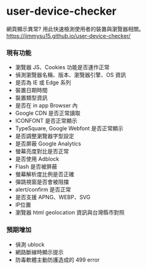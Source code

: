 # user-device-checker
網頁顯示異常? 
用此快速檢測使用者的裝置與瀏覽器相關。  
https://jimmysu15.github.io/user-device-checker/

### 現有功能
- 瀏覽器 JS、Cookies 功能是否運作正常  
- 偵測瀏覽器名稱、版本、瀏覽器引擎、OS 資訊  
- 是否為 IE 或 Edge 系列  
- 裝置日期時間  
- 裝置類型資訊  
- 是否在 in app Browser 內   
- Google CDN 是否正常讀取  
- ICONFONT 是否正常顯示
- TypeSquare, Google Webfont 是否正常顯示
- 是否調整瀏覽器字型設定   
- 是否屏蔽 Google Analytics   
- 螢幕亮度對比是否正常  
- 是否使用 Adblock
- Flash 是否被屏蔽   
- 螢幕解析度比例是否正確   
- 彈跳視窗是否會被阻擋    
- alert/confirm 是否正常   
- 是否支援 APNG、WEBP、SVG
- IP位置
- 瀏覽器 html geolocation 資訊與台灣縣市對照

### 預期增加
- 偵測 ublock
- 網路斷線時顯示提示
- 防毒軟體主動防護造成的 499 error 
